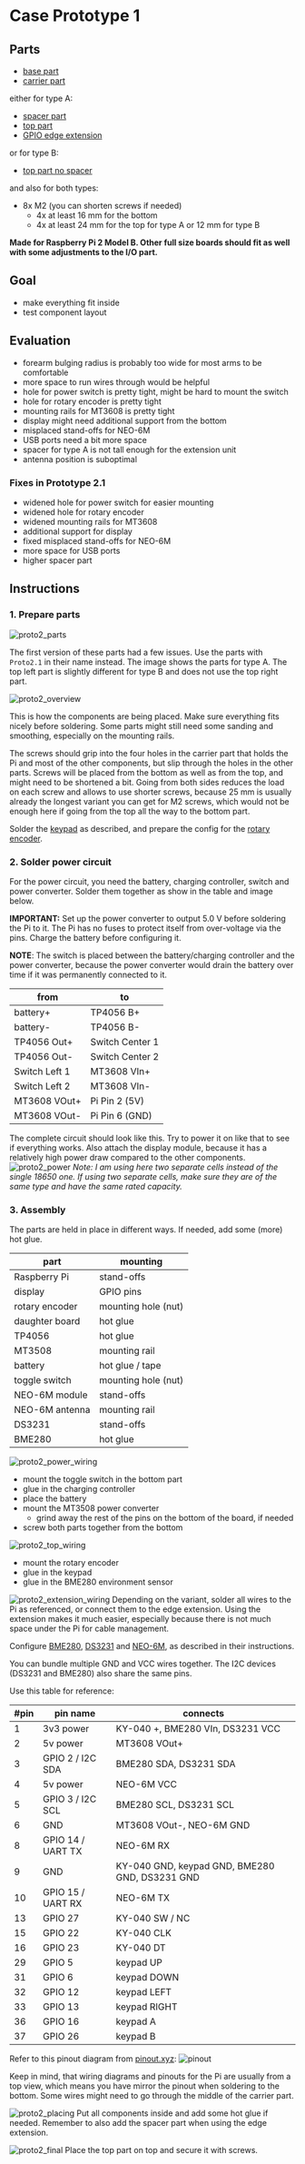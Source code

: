 Case Prototype 1
================

## Parts
* [base part](parts/Proto2.1-base.stl)
* [carrier part](parts/Proto2.1-carrier.stl)

either for type A:
* [spacer part](parts/Proto2.1-spacer.stl)
* [top part](parts/Proto2.1-top.stl)
* [GPIO edge extension](https://wiki.52pi.com/index.php?title=EP-0121)

or for type B:
* [top part no spacer](/prototype2/parts/Proto2.1-top-no-spacer.stl)

and also for both types:
* 8x M2 (you can shorten screws if needed)
  * 4x at least 16 mm for the bottom
  * 4x at least 24 mm for the top for type A or 12 mm for type B

**Made for Raspberry Pi 2 Model B. Other full size boards should fit as well with some adjustments to the I/O part.**

## Goal

* make everything fit inside
* test component layout

## Evaluation

* forearm bulging radius is probably too wide for most arms to be comfortable
* more space to run wires through would be helpful
* hole for power switch is pretty tight, might be hard to mount the switch
* hole for rotary encoder is pretty tight
* mounting rails for MT3608 is pretty tight
* display might need additional support from the bottom
* misplaced stand-offs for NEO-6M
* USB ports need a bit more space
* spacer for type A is not tall enough for the extension unit
* antenna position is suboptimal

### Fixes in Prototype 2.1

* widened hole for power switch for easier mounting
* widened hole for rotary encoder
* widened mounting rails for MT3608
* additional support for display
* fixed misplaced stand-offs for NEO-6M
* more space for USB ports
* higher spacer part

## Instructions

### 1. Prepare parts

![proto2_parts](proto2_parts.jpg)

The first version of these parts had a few issues. Use the parts with ``Proto2.1`` in their name instead.
The image shows the parts for type A. The top left part is slightly different for type B and does not use the top right
part.

![proto2_overview](proto2_overview.jpg)

This is how the components are being placed. Make sure everything fits nicely before soldering. Some parts might still
need some sanding and smoothing, especially on the mounting rails.

The screws should grip into the four holes in the carrier part that holds the Pi and most of the other components, but
slip through the holes in the other parts. Screws will be placed from the bottom as well as from the top, and might need
to be shortened a bit. Going from both sides reduces the load on each screw and allows to use shorter screws, because
25 mm is usually already the longest variant you can get for M2 screws, which would not be enough here if going from the
top all the way to the bottom part.

Solder the [keypad](../keypad.md) as described, and prepare the config for the [rotary encoder](../rotary-encoder.md).

### 2. Solder power circuit

For the power circuit, you need the battery, charging controller, switch and power converter. Solder them together as
show in the table and image below.

**IMPORTANT:** Set up the power converter to output 5.0 V before soldering the Pi to it. The Pi has no fuses to protect
itself from over-voltage via the pins. Charge the battery before configuring it.

**NOTE**: The switch is placed between the battery/charging controller and the power converter, because the power
converter would drain the battery over time if it was permanently connected to it.

| from          | to              |
|---------------|-----------------|
| battery+      | TP4056 B+       |
| battery-      | TP4056 B-       |
| TP4056 Out+   | Switch Center 1 |
| TP4056 Out-   | Switch Center 2 |
| Switch Left 1 | MT3608 VIn+     |
| Switch Left 2 | MT3608 VIn-     |
| MT3608 VOut+  | Pi Pin 2 (5V)   |
| MT3608 VOut-  | Pi Pin 6 (GND)  |

The complete circuit should look like this. Try to power it on like that to see if everything works. Also attach the
display module, because it has a relatively high power draw compared to the other components.
![proto2_power](proto2_power.jpg)
*Note: I am using here two separate cells instead of the single 18650 one. If using two separate cells, make sure they
are of the same type and have the same rated capacity.*

### 3. Assembly

The parts are held in place in different ways. If needed, add some (more) hot glue.

| part           | mounting            |
|----------------|---------------------|
| Raspberry Pi   | stand-offs          |
| display        | GPIO pins           |
| rotary encoder | mounting hole (nut) |
| daughter board | hot glue            |
| TP4056         | hot glue            |
| MT3508         | mounting rail       |
| battery        | hot glue / tape     |
| toggle switch  | mounting hole (nut) | 
| NEO-6M module  | stand-offs          |
| NEO-6M antenna | mounting rail       |
| DS3231         | stand-offs          |
| BME280         | hot glue            |

![proto2_power_wiring](./proto2_power_wiring.jpg)
* mount the toggle switch in the bottom part
* glue in the charging controller
* place the battery
* mount the MT3508 power converter
  * grind away the rest of the pins on the bottom of the board, if needed
* screw both parts together from the bottom

![proto2_top_wiring](./proto2_top_wiring.jpg)
* mount the rotary encoder
* glue in the keypad
* glue in the BME280 environment sensor

![proto2_extension_wiring](./proto2_extension_wiring.jpg)
Depending on the variant, solder all wires to the Pi as referenced, or connect them to the edge extension. Using the
extension makes it much easier, especially because there is not much space under the Pi for cable management.

Configure [BME280](../BME280.md), [DS3231](../DS3231.md) and [NEO-6M](../NEO-6M.md), as described in their instructions.

You can bundle multiple GND and VCC wires together. The I2C devices (DS3231 and BME280) also share the same pins.

Use this table for reference:

| #pin | pin name          | connects                                       |
|------|-------------------|------------------------------------------------|
| 1    | 3v3 power         | KY-040 +, BME280 VIn, DS3231 VCC               |
| 2    | 5v power          | MT3608 VOut+                                   |
| 3    | GPIO 2 / I2C SDA  | BME280 SDA, DS3231 SDA                         |
| 4    | 5v power          | NEO-6M VCC                                     |
| 5    | GPIO 3 / I2C SCL  | BME280 SCL, DS3231 SCL                         |
| 6    | GND               | MT3608 VOut-, NEO-6M GND                       |
| 8    | GPIO 14 / UART TX | NEO-6M RX                                      |
| 9    | GND               | KY-040 GND, keypad GND, BME280 GND, DS3231 GND |
| 10   | GPIO 15 / UART RX | NEO-6M TX                                      |
| 13   | GPIO 27           | KY-040 SW / NC                                 |
| 15   | GPIO 22           | KY-040 CLK                                     |
| 16   | GPIO 23           | KY-040 DT                                      |
| 29   | GPIO 5            | keypad UP                                      |
| 31   | GPIO 6            | keypad DOWN                                    |
| 32   | GPIO 12           | keypad LEFT                                    |
| 33   | GPIO 13           | keypad RIGHT                                   |
| 36   | GPIO 16           | keypad A                                       |
| 37   | GPIO 26           | keypad B                                       |

Refer to this pinout diagram from [pinout.xyz](https://pinout.xyz/):
![pinout](../pinout.png)

Keep in mind, that wiring diagrams and pinouts for the Pi are usually from a top view, which means you have mirror the
pinout when soldering to the bottom. Some wires might need to go through the middle of the carrier part.

![proto2_placing](./proto2_placing.jpg)
Put all components inside and add some hot glue if needed. Remember to also add the spacer part when using the edge
extension.

![proto2_final](./proto2_final.jpg)
Place the top part on top and secure it with screws.

